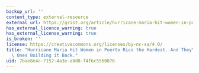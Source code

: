```yaml
---
backup_url: ''
content_type: external-resource
external_url: https://grist.org/article/hurricane-maria-hit-women-in-puerto-rico-the-hardest-and-theyre-the-ones-building-it-back/
has_external_licence_warning: true
has_external_license_warning: true
is_broken: ''
license: https://creativecommons.org/licenses/by-nc-sa/4.0/
title: "Hurricane Maria Hit Women in Puerto Rico the Hardest. And They\u2019re the\
  \ Ones Building it Back."
uid: 7bae8e4c-7152-4a3e-a8d8-f4f6c5560876
---
```

